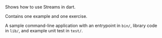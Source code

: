 Shows how to use Streams in dart.

Contains one example and one exercise.

A sample command-line application with an entrypoint in `bin/`, library code
in `lib/`, and example unit test in `test/`.

